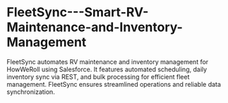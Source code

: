 # FleetSync---Smart-RV-Maintenance-and-Inventory-Management
FleetSync automates RV maintenance and inventory management for HowWeRoll using Salesforce. It features automated scheduling, daily inventory sync via REST, and bulk processing for efficient fleet management. FleetSync ensures streamlined operations and reliable data synchronization.
